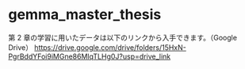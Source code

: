 # gemma_master_thesis


第 2 章の学習に用いたデータは以下のリンクから入手できます。（Google Drive）
https://drive.google.com/drive/folders/15HxN-PgrBddYFoi9iMGne86MlqTLHg0J?usp=drive_link
